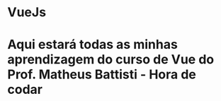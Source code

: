 # VueJs
# Aqui estará todas as minhas aprendizagem do curso de Vue do Prof. Matheus Battisti - Hora de codar
